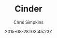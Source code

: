 ---
title: "Cinder"
github: https://github.com/chrissimpkins/cinder
demo: https://sourcefoundry.org/cinder/
author: Chris Simpkins
ssg:
  - MkDocs
cms:
  - No Cms
date: 2015-08-28T03:45:23Z
github_branch: master
description: "A clean, responsive MkDocs theme"
stale: false
---
